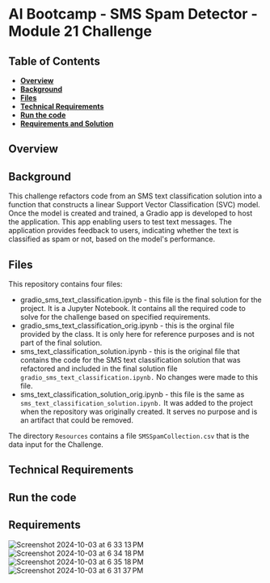 # AI Bootcamp - SMS Spam Detector - Module 21 Challenge

## Table of Contents
*  [**Overview**](#overview)
*  [**Background**](#background)
*  [**Files**](#files)
*  [**Technical Requirements**](#technical-requirements)
*  [**Run the code**](#run-the-code)
*  [**Requirements and Solution**](#requirements-and-solution)

## Overview


## Background
This challenge refactors code from an SMS text classification solution into a function that constructs a linear Support Vector Classification (SVC) model. Once the model is created and trained, a Gradio app is developed to host the application. This app enabling users to test text messages. The application provides feedback to users, indicating whether the text is classified as spam or not, based on the model's performance.

## Files
This repository contains four files:
*  gradio_sms_text_classification.ipynb - this file is the final solution for the project. It is a Jupyter Notebook. It contains all the required code to solve for the challenge based on specified requirements.
*  gradio_sms_text_classification_orig.ipynb - this is the orginal file provided by the class. It is only here for reference purposes and is not part of the final solution.
*  sms_text_classification_solution.ipynb - this is the original file that contains the code for the SMS text classification solution that was refactored and included in the final solution file `gradio_sms_text_classification.ipynb.` No changes were made to this file.
*  sms_text_classification_solution_orig.ipynb - this file is the same as `sms_text_classification_solution.ipynb.` It was added to the project when the repository was originally created. It serves no purpose and is an artifact that could be removed.

The directory `Resources` contains a file `SMSSpamCollection.csv` that is the data input for the Challenge.

## Technical Requirements

## Run the code

## Requirements
![Screenshot 2024-10-03 at 6 33 13 PM](https://github.com/user-attachments/assets/056705db-18dd-4cdf-a7bb-663e6ce5f8fa)
![Screenshot 2024-10-03 at 6 34 18 PM](https://github.com/user-attachments/assets/6661d567-57d2-4e97-aa0d-2eaf0d927dc2)
![Screenshot 2024-10-03 at 6 35 18 PM](https://github.com/user-attachments/assets/2ef60538-066e-47cb-831a-046fd546b7b5)
![Screenshot 2024-10-03 at 6 31 37 PM](https://github.com/user-attachments/assets/d1f3b572-0d27-4aa7-b4e5-87c9dc9cd325)
